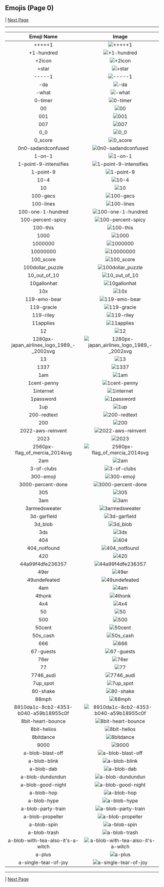 
## Emojis (Page 0)


  | [Next Page](/docs/hc/page-a-0001.md)

<hr />

|Emoji Name|Image|
| :-: | :-: |
|+++++1| ![+++++1](/emojis/hc/+++++1.png)|
|+1-hundred| ![+1-hundred](/emojis/hc/+1-hundred.png)|
|+2icon| ![+2icon](/emojis/hc/+2icon.png)|
|+star| ![+star](/emojis/hc/+star.png)|
|-----1| ![-----1](/emojis/hc/-----1.png)|
|-da| ![-da](/emojis/hc/-da.png)|
|-what| ![-what](/emojis/hc/-what.png)|
|0-timer| ![0-timer](/emojis/hc/0-timer.png)|
|00| ![00](/emojis/hc/00.png)|
|001| ![001](/emojis/hc/001.png)|
|007| ![007](/emojis/hc/007.png)|
|0_0| ![0_0](/emojis/hc/0_0.gif)|
|0_score| ![0_score](/emojis/hc/0_score.gif)|
|0n0-sadandconfused| ![0n0-sadandconfused](/emojis/hc/0n0-sadandconfused.png)|
|1-on-1| ![1-on-1](/emojis/hc/1-on-1.png)|
|1-point-9-intensifies| ![1-point-9-intensifies](/emojis/hc/1-point-9-intensifies.gif)|
|1-point-9| ![1-point-9](/emojis/hc/1-point-9.png)|
|10-4| ![10-4](/emojis/hc/10-4.png)|
|10| ![10](/emojis/hc/10.gif)|
|100-gecs| ![100-gecs](/emojis/hc/100-gecs.png)|
|100-lines| ![100-lines](/emojis/hc/100-lines.gif)|
|100-one-1-hundred| ![100-one-1-hundred](/emojis/hc/100-one-1-hundred.gif)|
|100-percent-spicy| ![100-percent-spicy](/emojis/hc/100-percent-spicy.png)|
|100-this| ![100-this](/emojis/hc/100-this.png)|
|1000| ![1000](/emojis/hc/1000.png)|
|1000000| ![1000000](/emojis/hc/1000000.png)|
|10000000| ![10000000](/emojis/hc/10000000.gif)|
|100_score| ![100_score](/emojis/hc/100_score.gif)|
|100dollar_puzzle| ![100dollar_puzzle](/emojis/hc/100dollar_puzzle.jpg)|
|10_out_of_10| ![10_out_of_10](/emojis/hc/10_out_of_10.gif)|
|10gallonhat| ![10gallonhat](/emojis/hc/10gallonhat.png)|
|10x| ![10x](/emojis/hc/10x.png)|
|119-emo-bear| ![119-emo-bear](/emojis/hc/119-emo-bear.jpg)|
|119-gracie| ![119-gracie](/emojis/hc/119-gracie.jpg)|
|119-riley| ![119-riley](/emojis/hc/119-riley.jpg)|
|11applies| ![11applies](/emojis/hc/11applies.png)|
|12| ![12](/emojis/hc/12.png)|
|1280px-japan_airlines_logo_1989_-_2002svg| ![1280px-japan_airlines_logo_1989_-_2002svg](/emojis/hc/1280px-japan_airlines_logo_1989_-_2002svg.png)|
|13| ![13](/emojis/hc/13.gif)|
|1337| ![1337](/emojis/hc/1337.png)|
|1am| ![1am](/emojis/hc/1am.png)|
|1cent-penny| ![1cent-penny](/emojis/hc/1cent-penny.png)|
|1internet| ![1internet](/emojis/hc/1internet.png)|
|1password| ![1password](/emojis/hc/1password.png)|
|1up| ![1up](/emojis/hc/1up.png)|
|200-redtext| ![200-redtext](/emojis/hc/200-redtext.png)|
|200| ![200](/emojis/hc/200.jpg)|
|2022-aws-reinvent| ![2022-aws-reinvent](/emojis/hc/2022-aws-reinvent.jpg)|
|2023| ![2023](/emojis/hc/2023.png)|
|2560px-flag_of_mercia_2014svg| ![2560px-flag_of_mercia_2014svg](/emojis/hc/2560px-flag_of_mercia_2014svg.png)|
|2am| ![2am](/emojis/hc/2am.png)|
|3-of-clubs| ![3-of-clubs](/emojis/hc/3-of-clubs.png)|
|300-emoji| ![300-emoji](/emojis/hc/300-emoji.jpg)|
|3000-percent-done| ![3000-percent-done](/emojis/hc/3000-percent-done.png)|
|305| ![305](/emojis/hc/305.png)|
|3am| ![3am](/emojis/hc/3am.png)|
|3armedsweater| ![3armedsweater](/emojis/hc/3armedsweater.jpg)|
|3d-garfield| ![3d-garfield](/emojis/hc/3d-garfield.png)|
|3d_blob| ![3d_blob](/emojis/hc/3d_blob.png)|
|3ds| ![3ds](/emojis/hc/3ds.jpg)|
|404| ![404](/emojis/hc/404.png)|
|404_notfound| ![404_notfound](/emojis/hc/404_notfound.jpg)|
|420| ![420](/emojis/hc/420.png)|
|44a99f4dfe236357| ![44a99f4dfe236357](/emojis/hc/44a99f4dfe236357.png)|
|49er| ![49er](/emojis/hc/49er.png)|
|49undefeated| ![49undefeated](/emojis/hc/49undefeated.jpg)|
|4am| ![4am](/emojis/hc/4am.png)|
|4thonk| ![4thonk](/emojis/hc/4thonk.png)|
|4x4| ![4x4](/emojis/hc/4x4.png)|
|50| ![50](/emojis/hc/50.png)|
|500| ![500](/emojis/hc/500.png)|
|50cent| ![50cent](/emojis/hc/50cent.png)|
|50s_cash| ![50s_cash](/emojis/hc/50s_cash.gif)|
|666| ![666](/emojis/hc/666.png)|
|67-guests| ![67-guests](/emojis/hc/67-guests.png)|
|76er| ![76er](/emojis/hc/76er.png)|
|77| ![77](/emojis/hc/77.jpg)|
|7746_audi| ![7746_audi](/emojis/hc/7746_audi.png)|
|7up_spot| ![7up_spot](/emojis/hc/7up_spot.png)|
|80-shake| ![80-shake](/emojis/hc/80-shake.gif)|
|88mph| ![88mph](/emojis/hc/88mph.gif)|
|8910da1c-8cb2-4353-b040-a59b18955c0f| ![8910da1c-8cb2-4353-b040-a59b18955c0f](/emojis/hc/8910da1c-8cb2-4353-b040-a59b18955c0f.gif)|
|8bit-heart-bounce| ![8bit-heart-bounce](/emojis/hc/8bit-heart-bounce.gif)|
|8bit-helios| ![8bit-helios](/emojis/hc/8bit-helios.jpg)|
|8bitdance| ![8bitdance](/emojis/hc/8bitdance.gif)|
|9000| ![9000](/emojis/hc/9000.gif)|
|a-blob-blast-off| ![a-blob-blast-off](/emojis/hc/a-blob-blast-off.gif)|
|a-blob-blink| ![a-blob-blink](/emojis/hc/a-blob-blink.gif)|
|a-blob-dab| ![a-blob-dab](/emojis/hc/a-blob-dab.gif)|
|a-blob-dundundun| ![a-blob-dundundun](/emojis/hc/a-blob-dundundun.gif)|
|a-blob-good-night| ![a-blob-good-night](/emojis/hc/a-blob-good-night.gif)|
|a-blob-hop| ![a-blob-hop](/emojis/hc/a-blob-hop.gif)|
|a-blob-hype| ![a-blob-hype](/emojis/hc/a-blob-hype.gif)|
|a-blob-party-train| ![a-blob-party-train](/emojis/hc/a-blob-party-train.gif)|
|a-blob-propeller| ![a-blob-propeller](/emojis/hc/a-blob-propeller.gif)|
|a-blob-spin| ![a-blob-spin](/emojis/hc/a-blob-spin.gif)|
|a-blob-trash| ![a-blob-trash](/emojis/hc/a-blob-trash.gif)|
|a-blob-with-tea-also-it's-a-witch| ![a-blob-with-tea-also-it's-a-witch](/emojis/hc/a-blob-with-tea-also-it's-a-witch.png)|
|a-plus| ![a-plus](/emojis/hc/a-plus.png)|
|a-single-tear-of-joy| ![a-single-tear-of-joy](/emojis/hc/a-single-tear-of-joy.png)|

<hr/>


  | [Next Page](/docs/hc/page-a-0001.md)